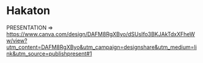# Hakaton

PRESENTATION => https://www.canva.com/design/DAFM8RgXByo/dSUsIfo3BKJAkTdxXFheWw/view?utm_content=DAFM8RgXByo&utm_campaign=designshare&utm_medium=link&utm_source=publishpresent#1
